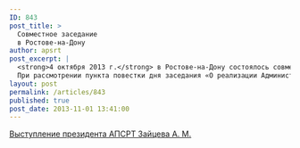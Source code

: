 ```yaml
---
ID: 843
post_title: >
  Совместное заседание
  в Ростове-на-Дону
author: apsrt
post_excerpt: |
  <strong>4 октября 2013 г.</strong> в Ростове-на-Дону состоялось совместное заседание Совета Федерального агентства морского и речного транспорта и Общественного совета при Росморречфлоте под председательством Руководителя Федерального агентства морского и речного транспорта А. Давыденко. В заседании приняли участие заместитель Министра транспорта РФ В. Олерский, заместитель Губернатора Ростовской области Д. Вартанян, заместители Председателя Общественного Совета при Федеральном агентстве морского и речного транспорта, председатель Общероссийского движения поддержки флота М. Ненашев, президент АПСРТ А. Зайцев, президент Союза НПС А. Клявин.<br />
  При рассмотрении пункта повестки дня заседания «О реализации Администрациями бассейнов внутренних водных путей функции государственного портового контроля» с сообщением выступил президент АПСРТ А. Зайцев.
layout: post
permalink: /articles/843
published: true
post_date: 2013-11-01 13:41:00
---
```

[<span style="text-decoration:underline;"> Выступление президента АПСРТ Зайцева А. М. </span>][1]

 [1]: http://www.apsrt.ru/docs/hh13.doc